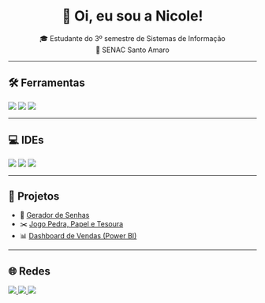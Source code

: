 <h1 align="center">👋 Oi, eu sou a Nicole!</h1>

<p align="center">
  🎓 Estudante do 3º semestre de Sistemas de Informação <br>
  📍 SENAC Santo Amaro
</p>

---

## 🛠️ Ferramentas

<p>
  <img src="https://img.shields.io/badge/MySQL-00758F?style=for-the-badge&logo=mysql&logoColor=white"/>
  <img src="https://img.shields.io/badge/Power%20BI-F2C811?style=for-the-badge&logo=powerbi&logoColor=black"/>
  <img src="https://img.shields.io/badge/Excel-217346?style=for-the-badge&logo=microsoft-excel&logoColor=white"/>
</p>

---

## 💻 IDEs

<p>
  <img src="https://img.shields.io/badge/VSCode-007ACC?style=for-the-badge&logo=visual-studio-code&logoColor=white"/>
  <img src="https://img.shields.io/badge/Jupyter-F37626?style=for-the-badge&logo=jupyter&logoColor=white"/>
  <img src="https://img.shields.io/badge/PyCharm-000000?style=for-the-badge&logo=pycharm&logoColor=white"/>
</p>

---

## 📌 Projetos

- 🔐 [Gerador de Senhas](https://github.com/seu-usuario/seu-repositorio)
- ✂️ [Jogo Pedra, Papel e Tesoura](https://github.com/seu-usuario/seu-repositorio)
- 📊 [Dashboard de Vendas (Power BI)](https://github.com/seu-usuario/seu-repositorio)

---

## 🌐 Redes

<p>
  <a href="https://linkedin.com/in/seu-linkedin">
    <img src="https://img.shields.io/badge/LinkedIn-0A66C2?style=for-the-badge&logo=linkedin&logoColor=white"/>
  </a>
  <a href="mailto:seu-email@gmail.com">
    <img src="https://img.shields.io/badge/Gmail-D14836?style=for-the-badge&logo=gmail&logoColor=white"/>
  </a>
  <a href="https://instagram.com/seu-usuario">
    <img src="https://img.shields.io/badge/Instagram-E4405F?style=for-the-badge&logo=instagram&logoColor=white"/>
  </a>
</p>



